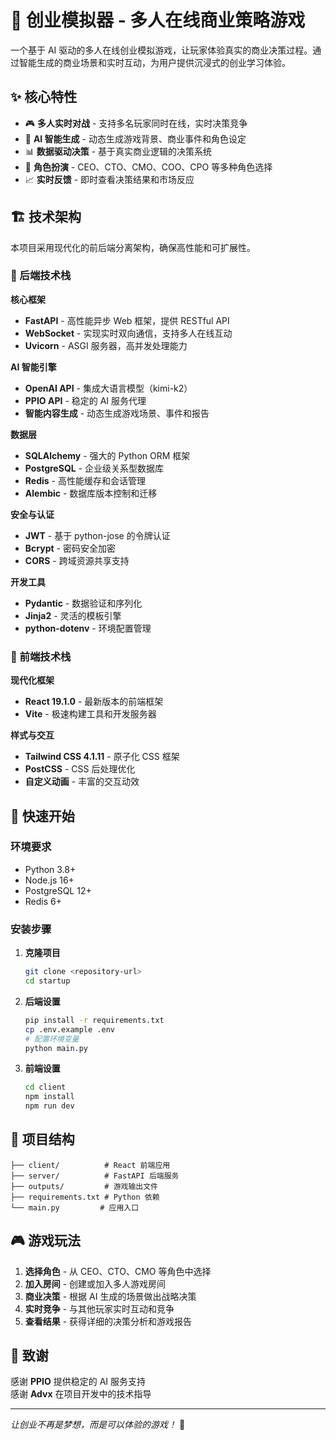 # 🚀 创业模拟器 - 多人在线商业策略游戏

一个基于 AI 驱动的多人在线创业模拟游戏，让玩家体验真实的商业决策过程。通过智能生成的商业场景和实时互动，为用户提供沉浸式的创业学习体验。

## ✨ 核心特性

- 🎮 **多人实时对战** - 支持多名玩家同时在线，实时决策竞争
- 🤖 **AI 智能生成** - 动态生成游戏背景、商业事件和角色设定
- 📊 **数据驱动决策** - 基于真实商业逻辑的决策系统
- 🎯 **角色扮演** - CEO、CTO、CMO、COO、CPO 等多种角色选择
- 📈 **实时反馈** - 即时查看决策结果和市场反应

## 🏗️ 技术架构

本项目采用现代化的前后端分离架构，确保高性能和可扩展性。

### 🎯 后端技术栈

**核心框架**
- **FastAPI** - 高性能异步 Web 框架，提供 RESTful API
- **WebSocket** - 实现实时双向通信，支持多人在线互动
- **Uvicorn** - ASGI 服务器，高并发处理能力

**AI 智能引擎**
- **OpenAI API** - 集成大语言模型（kimi-k2）
- **PPIO API** - 稳定的 AI 服务代理
- **智能内容生成** - 动态生成游戏场景、事件和报告

**数据层**
- **SQLAlchemy** - 强大的 Python ORM 框架
- **PostgreSQL** - 企业级关系型数据库
- **Redis** - 高性能缓存和会话管理
- **Alembic** - 数据库版本控制和迁移

**安全与认证**
- **JWT** - 基于 python-jose 的令牌认证
- **Bcrypt** - 密码安全加密
- **CORS** - 跨域资源共享支持

**开发工具**
- **Pydantic** - 数据验证和序列化
- **Jinja2** - 灵活的模板引擎
- **python-dotenv** - 环境配置管理

### 🎨 前端技术栈

**现代化框架**
- **React 19.1.0** - 最新版本的前端框架
- **Vite** - 极速构建工具和开发服务器

**样式与交互**
- **Tailwind CSS 4.1.11** - 原子化 CSS 框架
- **PostCSS** - CSS 后处理优化
- **自定义动画** - 丰富的交互动效

## 🚀 快速开始

### 环境要求
- Python 3.8+
- Node.js 16+
- PostgreSQL 12+
- Redis 6+

### 安装步骤

1. **克隆项目**
   ```bash
   git clone <repository-url>
   cd startup
   ```

2. **后端设置**
   ```bash
   pip install -r requirements.txt
   cp .env.example .env
   # 配置环境变量
   python main.py
   ```

3. **前端设置**
   ```bash
   cd client
   npm install
   npm run dev
   ```

## 📁 项目结构

```
├── client/          # React 前端应用
├── server/          # FastAPI 后端服务
├── outputs/         # 游戏输出文件
├── requirements.txt # Python 依赖
└── main.py         # 应用入口
```

## 🎮 游戏玩法

1. **选择角色** - 从 CEO、CTO、CMO 等角色中选择
2. **加入房间** - 创建或加入多人游戏房间
3. **商业决策** - 根据 AI 生成的场景做出战略决策
4. **实时竞争** - 与其他玩家实时互动和竞争
5. **查看结果** - 获得详细的决策分析和游戏报告

## 🤝 致谢

感谢 **PPIO** 提供稳定的 AI 服务支持  
感谢 **Advx** 在项目开发中的技术指导

---

*让创业不再是梦想，而是可以体验的游戏！* 🎯
